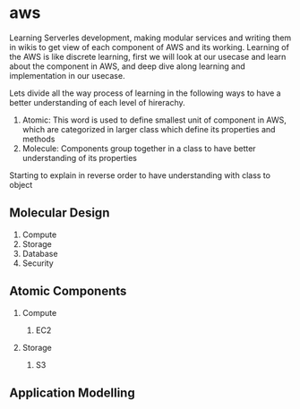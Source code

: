 # aws

Learning Serverles development, making modular services and writing them in wikis to get view of each component of AWS and its working. Learning of the AWS is like discrete learning, first we will look at our usecase and learn about the component in AWS, and deep dive along learning and implementation in our usecase.

Lets divide all the way process of learning in the following ways to have a better understanding of each level of hirerachy.
1. Atomic: This word is used to define smallest unit of component in AWS, which are categorized in larger class which define its properties and methods
2. Molecule: Components group together in a class to have better understanding of its properties

Starting to explain in reverse order to have understanding with class to object

Molecular Design
-

1. Compute
2. Storage
3. Database
4. Security


Atomic Components
-

1. Compute 
   1. EC2

2. Storage
   1. S3




Application Modelling 
-

